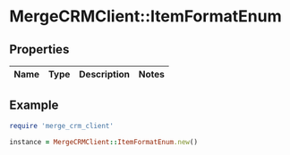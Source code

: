 # MergeCRMClient::ItemFormatEnum

## Properties

| Name | Type | Description | Notes |
| ---- | ---- | ----------- | ----- |

## Example

```ruby
require 'merge_crm_client'

instance = MergeCRMClient::ItemFormatEnum.new()
```

